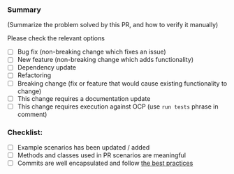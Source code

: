 ### Summary

(Summarize the problem solved by this PR, and how to verify it manually)

Please check the relevant options

- [ ] Bug fix (non-breaking change which fixes an issue)
- [ ] New feature (non-breaking change which adds functionality)
- [ ] Dependency update
- [ ] Refactoring
- [ ] Breaking change (fix or feature that would cause existing functionality to change)
- [ ] This change requires a documentation update
- [ ] This change requires execution against OCP (use `run tests` phrase in comment)

### Checklist:
- [ ] Example scenarios has been updated / added
- [ ] Methods and classes used in PR scenarios are meaningful
- [ ] Commits are well encapsulated and follow [the best practices](https://cbea.ms/git-commit/)